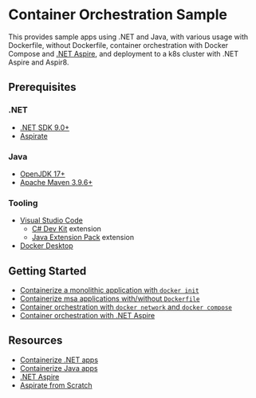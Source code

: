 # Container Orchestration Sample

This provides sample apps using .NET and Java, with various usage with Dockerfile, without Dockerfile, container orchestration with Docker Compose and [.NET Aspire](https://aka.ms/dotnet-aspire), and deployment to a k8s cluster with .NET Aspire and Aspir8.

## Prerequisites

### .NET

- [.NET SDK 9.0+](https://dotnet.microsoft.com/download/dotnet/9.0?WT.mc_id=dotnet-144884-juyoo)
- [Aspirate](https://github.com/prom3theu5/aspirational-manifests)

### Java

- [OpenJDK 17+](https://learn.microsoft.com/java/openjdk/download?WT.mc_id=dotnet-144884-juyoo)
- [Apache Maven 3.9.6+](https://maven.apache.org/download.cgi)

### Tooling

- [Visual Studio Code](https://code.visualstudio.com/?WT.mc_id=dotnet-144884-juyoo)
  - [C# Dev Kit](https://marketplace.visualstudio.com/items?itemName=ms-dotnettools.csdevkit&WT.mc_id=dotnet-144884-juyoo) extension
  - [Java Extension Pack](https://marketplace.visualstudio.com/items?itemName=vscjava.vscode-java-pack&WT.mc_id=dotnet-144884-juyoo) extension
- [Docker Desktop](https://www.docker.com/products/docker-desktop)

## Getting Started

- [Containerize a monolithic application with `docker init`](./monolith/)
- [Containerize msa applications with/without `Dockerfile`](./msa/)
- [Container orchestration with `docker network` and `docker compose`](./msa/#container-orchestration)
- [Container orchestration with .NET Aspire](./aspire/)

## Resources

- [Containerize .NET apps](https://aka.ms/dotnet/containerization)
- [Containerize Java apps](https://github.com/GoogleContainerTools/jib)
- [.NET Aspire](aka.ms/dotnet-aspire)
- [Aspirate from Scratch](https://github.com/devkimchi/aspir8-from-scratch)
